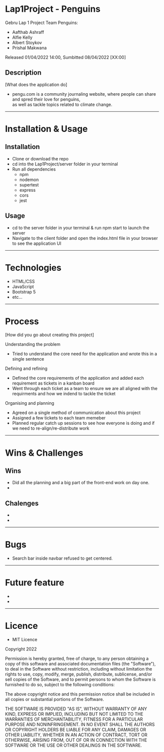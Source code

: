 # Lap1Project - Penguins

Gebru Lap 1 Project Team Penguins:
- Aafthab Ashraff
- Alfie Kelly
- Albert Stoykov
- Prishal Makwana


Released 01/04/2022 14:00, Sumbitted 08/04/2022 [XX:00]

## Description 
[What does the application do]
  * pengu.com is a community journaling website, where people can share and spred their love for penguins,<br> as well as tackle topics related to climate change.


---

# Installation & Usage

## Installation

- Clone or download the repo
- cd into the Lap1Project/server folder in your terminal 
- Run all dependencies
  - npm
  - nodemon
  - supertest
  - express
  - cors
  - jest

## Usage

- cd to the server folder in your terminal & run npm start to launch the server
- Navigate to the client folder and open the index.html file in your browser to see the application UI

---

# Technologies 

- HTML/CSS
- JavaScript 
- Bootstrap 5
- etc...

---

# Process

[How did you go about creating this project]

Understanding the problem 
- Tried to understand the core need for the application and wrote this in a single sentence

Defining and refining  
- Defined the core requirements of the application and added each requirement as tickets in a kanban board  
- Went through each ticket as a team to ensure we are all aligned with the requirments and how we indend to tackle the ticket 

Organising and planning 
- Agreed on a single method of communication about this project 
- Assigned a few tickets to each team memeber 
- Planned regular catch up sessions to see how everyone is doing and if we need to re-align/re-distribute work 

---

# Wins & Challenges

## Wins

- Did all the planning and a big part of the front-end work on day one.
-

## Chalenges

- 
-

---

# Bugs

- Search bar inside navbar refused to get centered. 

---

# Future feature 

-
-

---

# Licence 

- MIT Licence 

Copyright 2022

Permission is hereby granted, free of charge, to any person obtaining a copy of this software and associated documentation files (the "Software"), to deal in the Software without restriction, including without limitation the rights to use, copy, modify, merge, publish, distribute, sublicense, and/or sell copies of the Software, and to permit persons to whom the Software is furnished to do so, subject to the following conditions:

The above copyright notice and this permission notice shall be included in all copies or substantial portions of the Software.

THE SOFTWARE IS PROVIDED "AS IS", WITHOUT WARRANTY OF ANY KIND, EXPRESS OR IMPLIED, INCLUDING BUT NOT LIMITED TO THE WARRANTIES OF MERCHANTABILITY, FITNESS FOR A PARTICULAR PURPOSE AND NONINFRINGEMENT. IN NO EVENT SHALL THE AUTHORS OR COPYRIGHT HOLDERS BE LIABLE FOR ANY CLAIM, DAMAGES OR OTHER LIABILITY, WHETHER IN AN ACTION OF CONTRACT, TORT OR OTHERWISE, ARISING FROM, OUT OF OR IN CONNECTION WITH THE SOFTWARE OR THE USE OR OTHER DEALINGS IN THE SOFTWARE.




